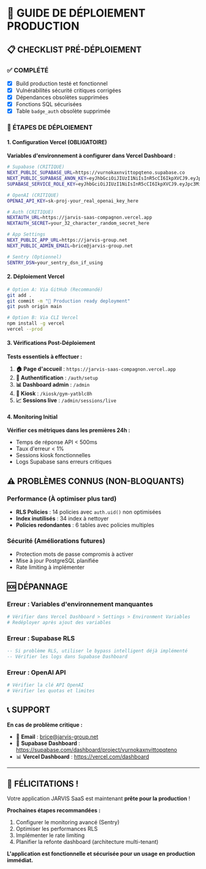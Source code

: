 # 🚀 **GUIDE DE DÉPLOIEMENT PRODUCTION**

## **📋 CHECKLIST PRÉ-DÉPLOIEMENT**

### ✅ **COMPLÉTÉ**
- [x] Build production testé et fonctionnel
- [x] Vulnérabilités sécurité critiques corrigées
- [x] Dépendances obsolètes supprimées
- [x] Fonctions SQL sécurisées
- [x] Table `badge_auth` obsolète supprimée

### 🔄 **ÉTAPES DE DÉPLOIEMENT**

#### **1. Configuration Vercel (OBLIGATOIRE)**

**Variables d'environnement à configurer dans Vercel Dashboard :**

```bash
# Supabase (CRITIQUE)
NEXT_PUBLIC_SUPABASE_URL=https://vurnokaxnvittopqteno.supabase.co
NEXT_PUBLIC_SUPABASE_ANON_KEY=eyJhbGciOiJIUzI1NiIsInR5cCI6IkpXVCJ9.eyJpc3MiOiJzdXBhYmFzZSIsInJlZiI6InZ1cm5va2F4bnZpdHRvcHF0ZW5vIiwicm9sZSI6ImFub24iLCJpYXQiOjE3MzU1NzI5NjgsImV4cCI6MjA1MTE0ODk2OH0.wOFnmHqEQBfCKnqEWKhNRKGCPGFBFZlBmZJNZEqQQqI
SUPABASE_SERVICE_ROLE_KEY=eyJhbGciOiJIUzI1NiIsInR5cCI6IkpXVCJ9.eyJpc3MiOiJzdXBhYmFzZSIsInJlZiI6InZ1cm5va2F4bnZpdHRvcHF0ZW5vIiwicm9sZSI6InNlcnZpY2Vfcm9sZSIsImlhdCI6MTczNTU3Mjk2OCwiZXhwIjoyMDUxMTQ4OTY4fQ.YKdJJqXJNQqGGZJNZEqQQqI

# OpenAI (CRITIQUE)
OPENAI_API_KEY=sk-proj-your_real_openai_key_here

# Auth (CRITIQUE)
NEXTAUTH_URL=https://jarvis-saas-compagnon.vercel.app
NEXTAUTH_SECRET=your_32_character_random_secret_here

# App Settings
NEXT_PUBLIC_APP_URL=https://jarvis-group.net
NEXT_PUBLIC_ADMIN_EMAIL=brice@jarvis-group.net

# Sentry (Optionnel)
SENTRY_DSN=your_sentry_dsn_if_using
```

#### **2. Déploiement Vercel**

```bash
# Option A: Via GitHub (Recommandé)
git add .
git commit -m "🚀 Production ready deployment"
git push origin main

# Option B: Via CLI Vercel
npm install -g vercel
vercel --prod
```

#### **3. Vérifications Post-Déploiement**

**Tests essentiels à effectuer :**

1. **🏠 Page d'accueil** : `https://jarvis-saas-compagnon.vercel.app`
2. **🔐 Authentification** : `/auth/setup`
3. **📊 Dashboard admin** : `/admin`
4. **🤖 Kiosk** : `/kiosk/gym-yatblc8h`
5. **📈 Sessions live** : `/admin/sessions/live`

#### **4. Monitoring Initial**

**Vérifier ces métriques dans les premières 24h :**
- Temps de réponse API < 500ms
- Taux d'erreur < 1%
- Sessions kiosk fonctionnelles
- Logs Supabase sans erreurs critiques

## **⚠️ PROBLÈMES CONNUS (NON-BLOQUANTS)**

### **Performance (À optimiser plus tard)**
- **RLS Policies** : 14 policies avec `auth.uid()` non optimisées
- **Index inutilisés** : 34 index à nettoyer
- **Policies redondantes** : 6 tables avec policies multiples

### **Sécurité (Améliorations futures)**
- Protection mots de passe compromis à activer
- Mise à jour PostgreSQL planifiée
- Rate limiting à implémenter

## **🆘 DÉPANNAGE**

### **Erreur : Variables d'environnement manquantes**
```bash
# Vérifier dans Vercel Dashboard > Settings > Environment Variables
# Redéployer après ajout des variables
```

### **Erreur : Supabase RLS**
```sql
-- Si problème RLS, utiliser le bypass intelligent déjà implémenté
-- Vérifier les logs dans Supabase Dashboard
```

### **Erreur : OpenAI API**
```bash
# Vérifier la clé API OpenAI
# Vérifier les quotas et limites
```

## **📞 SUPPORT**

**En cas de problème critique :**
- 📧 **Email** : brice@jarvis-group.net
- 🔗 **Supabase Dashboard** : https://supabase.com/dashboard/project/vurnokaxnvittopqteno
- 📊 **Vercel Dashboard** : https://vercel.com/dashboard

---

## **🎉 FÉLICITATIONS !**

Votre application JARVIS SaaS est maintenant **prête pour la production** !

**Prochaines étapes recommandées :**
1. Configurer le monitoring avancé (Sentry)
2. Optimiser les performances RLS
3. Implémenter le rate limiting
4. Planifier la refonte dashboard (architecture multi-tenant)

**L'application est fonctionnelle et sécurisée pour un usage en production immédiat.**

